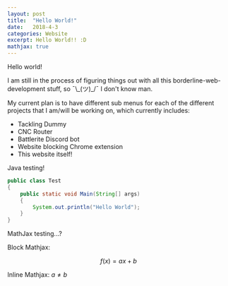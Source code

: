 ```yaml
---
layout: post
title:  "Hello World!"
date:   2018-4-3
categories: Website
excerpt: Hello World!! :D
mathjax: true
---
```


Hello world!

I am still in the process of figuring things out with all this borderline-web-development stuff, so ¯\\\_(ツ)\_/¯ I don't know man.

My current plan is to have different sub menus for each of the different projects that I am/will be working on, which currently includes:

* Tackling Dummy
* CNC Router
* Battlerite Discord bot
* Website blocking Chrome extension
* This website itself!

Java testing!
```java
public class Test
{
	public static void Main(String[] args)
	{
		System.out.println("Hello World");
	}
}
```

MathJax testing...?

Block Mathjax:

$$
f(x) = ax + b
$$

Inline Mathjax: $a \neq b$
